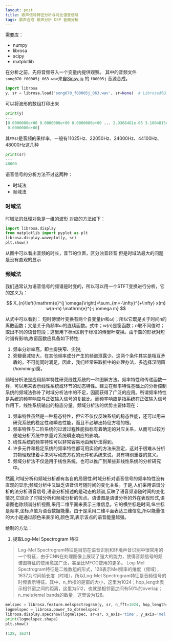 ```yaml
---
layout: post
title: 歌声信号特征分析与对比语音信号
tags: 歌声合成 歌声分析 DSP 音频分析
---
```


需要库：
- numpy
- librosa
- scipy
- matplotlib

在分析之前，先将音频导入一个变量内提供观察。
其中的音频文件<code>song070_f00005j_063.wav</code>来自<a href="http://sinsy.jp" title="Sinsy.jp">Sinsy.jp</a> 的 <code>f00005j</code> 音源合成。

```python
import librosa
y, sr = librosa.load('song070_f00005j_063.wav', sr=None)  # Librosa默认的采样率是22050，如果需要读取原始采样率，需要设定参数sr=None
```

可以将波形的数组打印出来

```python
print(y)
---
[0.0000000e+00 0.0000000e+00 0.0000000e+00 ... 2.9368461e-05 3.1804815e-05
 0.0000000e+00]
```

其中sr是音频的采样率，一般有11025Hz、22050Hz、24000Hz、44100Hz、48000Hz这几种

```python
print(sr)
---
48000
```

语音信号的分析方法不过这两种：
- 时域法
- 频域法

<h3>时域法</h3>

时域法的处理对象是一维的波形
对应的方法如下：

```python
import librosa.display
from matplotlib import pyplot as plt
librosa.display.waveplot(y, sr)
plt.show()
```

从图中可以看出音频的时长，音节的位置，区分浊音轻音
但是时域法最大的问题是没有直观的显示

<h3>频域法</h3>

我们通常认为语音信号的频谱是时变的，所以可以用一个STFT变换进行分析，它的定义为：

$$
X_{n}\left(\mathrm{e}^{j \omega}\right)=\sum_{m=-\infty}^{+\infty} x(m) w(n-m) \mathrm{e}^{-j \omega m}
$$

从式中可以看到：
短时傅里叶变换有两个自变量($n$和$ω$)；所以它既是关于时间n的离散函数；又是关于角频率$ω$的连续函数。式中；$w(n)$是窗函数；$n$取不同值时；取出不同的语音短段；这里用下标n区别于标准的傅里叶变换。由于窗的形状对短时谱有影响,故窗函数应具备如下特性:
1. 频率分辨率高，即主瓣狭窄、尖锐;
2. 旁瓣衰减较大，在其他频率成分产生的频谱泄露少。这两个条件其实是相互矛盾的，不可能同时满足，因此，我们经常采取折中的处理办法，多选择汉明窗($hamming$)窗。

频域分析法是应用频率特性研究线性系统的一种图解方法。频率特性和传递函数一样，可以用来表示线性系统或环节的动态特性。建立在频率特性基础上的分析控制系统的频域法弥补了时域分析法中的不足，因而获得了广泛的应用。所谓频率特性是系统的频率响应与正弦输入信号的复数比。而频率响应是指系统在正弦输入信号作用下，线性系统输出的稳态分量。频域分析法的优势主要体现在：

<ol>
<li>频率特性虽然是一种稳态特性，但它不仅仅反映系统的稳态性能，还可以用来研究系统的稳定性和瞬态性能，而且不必解出特征方程的根。</li>
<li>频率特性与二阶系统的过渡过程性能指标有着确定的对应关系，从而可以较方便地分析系统中参量对系统瞬态响应的影响。</li>
<li>线性系统的频率特性可以非常容易地由解析法得到。</li>
<li>许多元件和稳定系统的频率特性都可用实验的方法来测定，这对于很难从分析其物理规律着手来列写动态方程的元件和系统来说，具有特别重要的意义。</li>
<li>频域分析法不仅适用于线性系统，也可以推广到某些非线性系统的分析研究中。</li>
</ol>

然而,时域分析和频域分析都有各自的局限性:时域分析对语音信号的频率特性没有直观的显示;频域分析中又缺乏语音信号随时间的变化关系。于是,人们采用语谱分析的法分析语音信号,语谱分析描述的是动态的频谱,反映了语音频谱随时间的变化情况,它综合了时域分析和频域分析的优点。语谱图是语谱分析的外在表现形式,语谱图也称频谱分析视图,采用二维平面来表示三维信息。它的横坐标是时间,纵坐标是频率,坐标点值为语音数据能量。由于是采用二维平面表达三维信息,所以能量值的大小是通过颜色来表示的,颜色深,表示该点的语音能量越强。

绘制的方法：
1. 提取Log-Mel Spectrogram 特征

<blockquote>
  Log-Mel Spectrogram特征是目前在语音识别和环境声音识别中很常用的一个特征，由于CNN在处理图像上展现了强大的能力，使得音频信号的频谱图特征的使用愈加广泛，甚至比MFCC使用的更多。
  Log-Mel Spectrogram特征是二维数组的形式，128表示Mel频率的维度（频域），1637为时间帧长度（时域），所以Log-Mel Spectrogram特征是音频信号的时频表示特征。其中，n_fft指的是窗的大小，这里为1024；hop_length表示相邻窗之间的距离，这里为512，也就是相邻窗之间有50%的overlap；n_mels为mel bands的数量，这里设为128。
</blockquote>

```python
melspec = librosa.feature.melspectrogram(y, sr, n_fft=1024, hop_length=512, n_mels=128)
logmelspec = librosa.power_to_db(melspec)
librosa.display.specshow(logmelspec, sr=sr, x_axis='time', y_axis='mel')
print(logmelspec.shape)
plt.show()
---
(128, 1637)
```
